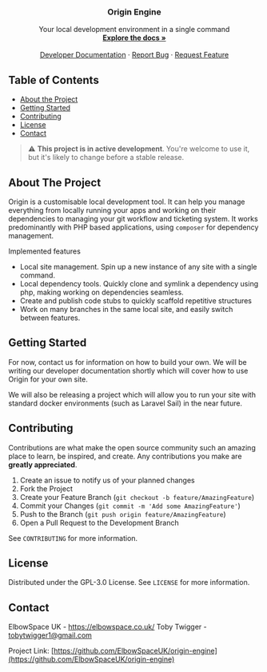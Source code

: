 <h3 align="center">Origin Engine</h3>

<p align="center">
Your local development environment in a single command
<br />
<a href="https://github.com/ElbowSpaceUK/origin-engine/blob/develop/user-notes.md"><strong>Explore the docs »</strong></a>
<br />
<br />
<a href="https://github.com/ElbowSpaceUK/origin-engine/blob/develop/developer-notes.md">Developer Documentation</a>
·
<a href="https://github.com/ElbowSpaceUK/origin-engine/issues/new">Report Bug</a>
·
<a href="https://github.com/ElbowSpaceUK/origin-engine/issues/new">Request Feature</a>
</p>

## Table of Contents

* [About the Project](#about-the-project)
* [Getting Started](#getting-started)
* [Contributing](#contributing)
* [License](#license)
* [Contact](#contact)

> :warning: **This project is in active development**. You're welcome to use it, but it's likely to change before a stable release.

## About The Project

Origin is a customisable local development tool. It can help you manage everything from locally running your apps and working on their dependencies to managing your git workflow and ticketing system.
It works predominantly with PHP based applications, using `composer` for dependency management.

Implemented features
- Local site management. Spin up a new instance of any site with a single command.
- Local dependency tools. Quickly clone and symlink a dependency using php, making working on dependencies seamless.
- Create and publish code stubs to quickly scaffold repetitive structures
- Work on many branches in the same local site, and easily switch between features.

## Getting Started

For now, contact us for information on how to build your own. We will be writing our developer documentation shortly which will cover how to
use Origin for your own site.

We will also be releasing a project which will allow you to run your site with standard docker environments (such as Laravel Sail) in the near future.

## Contributing

Contributions are what make the open source community such an amazing place to learn, be inspired, and create. Any contributions you make are **greatly appreciated**.

1. Create an issue to notify us of your planned changes
2. Fork the Project
3. Create your Feature Branch (`git checkout -b feature/AmazingFeature`)
4. Commit your Changes (`git commit -m 'Add some AmazingFeature'`)
5. Push to the Branch (`git push origin feature/AmazingFeature`)
6. Open a Pull Request to the Development Branch

See `CONTRIBUTING` for more information.

## License

Distributed under the GPL-3.0 License. See `LICENSE` for more information.

<!-- CONTACT -->
## Contact

ElbowSpace UK - https://elbowspace.co.uk/
Toby Twigger - [tobytwigger1@gmail.com](mailto:tobytwigger1@gmail.com)

Project Link: [https://github.com/ElbowSpaceUK/origin-engine](https://github.com/ElbowSpaceUK/origin-engine)
